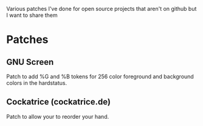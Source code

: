 Various patches I've done for open source projects that aren't on github but I want to share them

Patches
=======

GNU Screen
----------

Patch to add %G and %B tokens for 256 color foreground and background colors in the hardstatus.

Cockatrice (cockatrice.de)
----------

Patch to allow your to reorder your hand.
